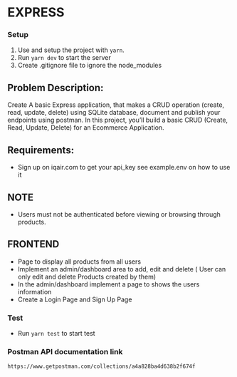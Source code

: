 # EXPRESS

### Setup

1. Use and setup the project with `yarn`.
2. Run `yarn dev` to start the server
3. Create .gitignore file to ignore the node_modules

## Problem Description:

Create A basic Express application, that makes a CRUD operation (create, read, update, delete) using SQLite database, document and publish your endpoints using postman.
In this project, you’ll build a basic CRUD (Create, Read, Update, Delete) for an Ecommerce Application.

## Requirements:

- Sign up on iqair.com to get your api_key
see example.env on how to use it

## NOTE
 - Users must not be authenticated before viewing or browsing through products.

 ## FRONTEND

- Page to display all products from all users
- Implement an admin/dashboard area to add, edit and delete ( User can only edit and delete Products created by them)
- In the admin/dashboard implement a page to shows the users information
- Create a Login Page and Sign Up Page

### Test

- Run `yarn test` to start test


### Postman API documentation link
`https://www.getpostman.com/collections/a4a828ba4d638b2f674f`

